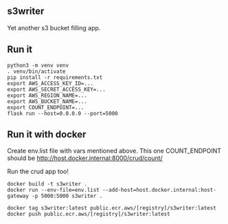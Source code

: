 ## s3writer


Yet another s3 bucket filling app.

## Run it

    python3 -m venv venv
    . venv/bin/activate
    pip install -r requirements.txt
    export AWS_ACCESS_KEY_ID=...
    export AWS_SECRET_ACCESS_KEY=...
    export AWS_REGION_NAME=...
    export AWS_BUCKET_NAME=...
    export COUNT_ENDPOINT=...
    flask run --host=0.0.0.0 --port=5000


## Run it with docker

Create env.list file with vars mentioned above. This one COUNT_ENDPOINT should be http://host.docker.internal:8000/crud/count/ 

Run the crud app too!

    docker build -t s3writer .
    docker run --env-file=env.list --add-host=host.docker.internal:host-gateway -p 5000:5000 s3writer .

    docker tag s3writer:latest public.ecr.aws/[registry]/s3writer:latest
    docker push public.ecr.aws/[registry]/s3writer:latest


